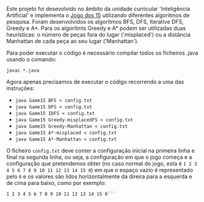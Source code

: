 Este projeto foi desevolvido no âmbito da unidade curricular 'Inteligência Artificial' e implementa o [Jogo dos 15](https://pt.wikipedia.org/wiki/O_jogo_do_15) utilizando diferentes algoritmos de pesquisa. Foram desenvolvidos os algoritmos BFS, DFS, Iterative DFS, Greedy e A*. Para os algoritmls Greedy e A* podem ser utilizadas duas heurísticas: o número de peças fora do lugar ('misplaced') ou a distância Manhattan de cada peça ao seu lugar ('Manhattan').

Para poder executar o código é necessário compilar todos os ficheiros .java usando o comando:

```javac *.java```

Agora apenas precisamos de executar o código recorrendo a uma das instruções:

- ```java Game15 BFS < config.txt```
- ```java Game15 DFS < config.txt```
- ```java Game15 IDFS < config.txt```
- ```java Game15 Greedy-misplacedFS < config.txt```
- ```java Game15 Greedy-Manhattan < config.txt```
- ```java Game15 A*-misplaced < config.txt```
- ```java Game15 A*-Manhattan < config.txt```

O ficheiro ```config.txt``` deve conter a configuração inicial na primeira linha e final na segunda linha, ou seja, a configuração em que o jogo começa e a configuração que pretendemos obter (no caso normal do jogo, esta é ```1 2 3 4 5 6 7 8 9 10 11 12 13 14 15 0```) em que o espaço vazio é representado pelo ```0``` e os valores são lidos horizontalmente da direira para a esquerda e de cima para baixo, como por exemplo:

```1 2 3 4 5 6 7 8 9 10 11 12 0 13 14 15
1 2 3 4 5 6 7 8 9 10 11 12 13 14 15 0```
